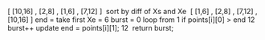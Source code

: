[ [10,16] , [2,8] , [1,6] , [7,12] ]
​
sort by diff of Xs and Xe
​
[ [1,6]  , [2,8] , [7,12] , [10,16] ]
end = take first Xe = 6
burst = 0
​
loop from 1
if points[i][0]  > end 12
burst++
update end = points[i][1]; 12
​
return burst;
​
​
